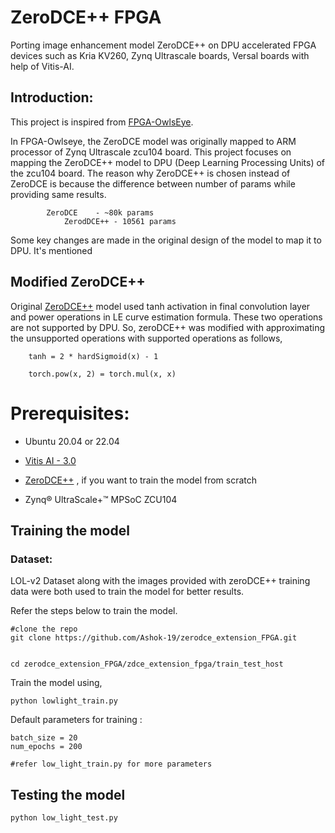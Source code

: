 
# ZeroDCE++ FPGA

Porting image enhancement model ZeroDCE++ on DPU accelerated FPGA devices such as Kria KV260, Zynq Ultrascale boards, Versal boards with help of Vitis-AI.

## Introduction:

This project is inspired from [FPGA-OwlsEye](https://github.com/Gaurav-Shah05/FPGA-OwlsEye.git).

In FPGA-Owlseye, the ZeroDCE model was originally mapped to ARM processor of Zynq Ultrascale zcu104 board. This project focuses on mapping the ZeroDCE++ model to DPU (Deep Learning Processing Units) of the zcu104 board. The reason why ZeroDCE++ is chosen instead of ZeroDCE is because the difference between number of params while providing same results.

   			ZeroDCE    - ~80k params
      			ZerodDCE++ - 10561 params


Some key changes are made in the original design of the model to map it to DPU. It's mentioned






## Modified ZeroDCE++

Original [ZeroDCE++](https://github.com/Li-Chongyi/Zero-DCE_extension.git) model used tanh activation in final convolution layer and power operations in LE curve estimation formula. These two operations are not supported by DPU. So, zeroDCE++ was modified with approximating the unsupported operations with supported operations as follows,

        tanh = 2 * hardSigmoid(x) - 1

        torch.pow(x, 2) = torch.mul(x, x)

# Prerequisites:

* Ubuntu 20.04 or 22.04

* [Vitis AI - 3.0](https://xilinx.github.io/Vitis-AI/3.0/html/index.html)  
* [ZeroDCE++](https://github.com/Li-Chongyi/Zero-DCE_extension.git) , if you want to train the model from scratch
* Zynq® UltraScale+™ MPSoC ZCU104

    

## Training the model

### Dataset:

LOL-v2 Dataset along with the images provided with zeroDCE++ training data were both used to train the model for better results.

Refer the steps below to train the model.

    #clone the repo
    git clone https://github.com/Ashok-19/zerodce_extension_FPGA.git


    cd zerodce_extension_FPGA/zdce_extension_fpga/train_test_host


Train the model using,
    
    python lowlight_train.py

Default parameters for training : 
    
    batch_size = 20
    num_epochs = 200

    #refer low_light_train.py for more parameters

## Testing the model

    python low_light_test.py





